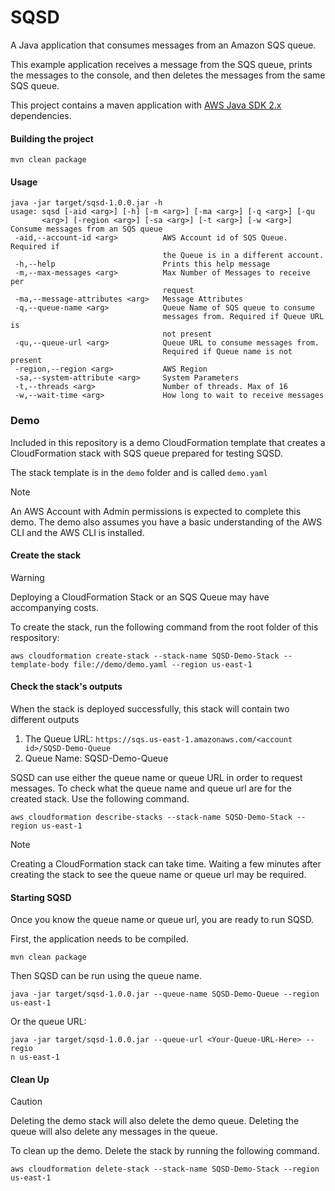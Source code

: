 # SQSD

A Java application that consumes messages from an Amazon SQS queue. 

This example application receives a message from the SQS queue, prints the messages to the console, and then deletes the messages from the same SQS queue. 

This project contains a maven application with [AWS Java SDK 2.x](https://github.com/aws/aws-sdk-java-v2) dependencies.

#### Building the project
```
mvn clean package
```
#### Usage
```
java -jar target/sqsd-1.0.0.jar -h
usage: sqsd [-aid <arg>] [-h] [-m <arg>] [-ma <arg>] [-q <arg>] [-qu
       <arg>] [-region <arg>] [-sa <arg>] [-t <arg>] [-w <arg>]
Consume messages from an SQS queue
 -aid,--account-id <arg>          AWS Account id of SQS Queue. Required if
                                  the Queue is in a different account.
 -h,--help                        Prints this help message
 -m,--max-messages <arg>          Max Number of Messages to receive per
                                  request
 -ma,--message-attributes <arg>   Message Attributes
 -q,--queue-name <arg>            Queue Name of SQS queue to consume
                                  messages from. Required if Queue URL is
                                  not present
 -qu,--queue-url <arg>            Queue URL to consume messages from.
                                  Required if Queue name is not present
 -region,--region <arg>           AWS Region
 -sa,--system-attribute <arg>     System Parameters
 -t,--threads <arg>               Number of threads. Max of 16
 -w,--wait-time <arg>             How long to wait to receive messages
```

### Demo

Included in this repository is a demo CloudFormation template that creates a CloudFormation stack with SQS queue prepared for testing SQSD.

The stack template is in the ```demo``` folder and is called ```demo.yaml```

>[!Note]
>An AWS Account with Admin permissions is expected to complete this demo.
>The demo also assumes you have a basic understanding of the AWS CLI and the AWS CLI is installed.

#### Create the stack

>[!Warning]
>Deploying a CloudFormation Stack or an SQS Queue may have accompanying costs.

To create the stack, run the following command from the root folder of this respository:

```
aws cloudformation create-stack --stack-name SQSD-Demo-Stack --template-body file://demo/demo.yaml --region us-east-1
```

#### Check the stack's outputs
When the stack is deployed successfully, this stack will contain two different outputs

1. The Queue URL: ```https://sqs.us-east-1.amazonaws.com/<account id>/SQSD-Demo-Queue```
2. Queue Name: SQSD-Demo-Queue

SQSD can use either the queue name or queue URL in order to request messages. To check what the queue name and queue url are for the created stack. Use the following command.

```
aws cloudformation describe-stacks --stack-name SQSD-Demo-Stack --region us-east-1
```

>[!Note]
>Creating a CloudFormation stack can take time. Waiting a few minutes after creating the stack to see the queue name or queue url may be required.

#### Starting SQSD

Once you know the queue name or queue url, you are ready to run SQSD. 

First, the application needs to be compiled.

```
mvn clean package
```

Then SQSD can be run using the queue name. 

```
java -jar target/sqsd-1.0.0.jar --queue-name SQSD-Demo-Queue --region us-east-1
```

Or the queue URL:

```
java -jar target/sqsd-1.0.0.jar --queue-url <Your-Queue-URL-Here> --regio
n us-east-1
```

#### Clean Up

>[!Caution]
>Deleting the demo stack will also delete the demo queue. Deleting the queue will also delete any messages in the queue.

To clean up the demo. Delete the stack by running the following command.

```
aws cloudformation delete-stack --stack-name SQSD-Demo-Stack --region us-east-1
```